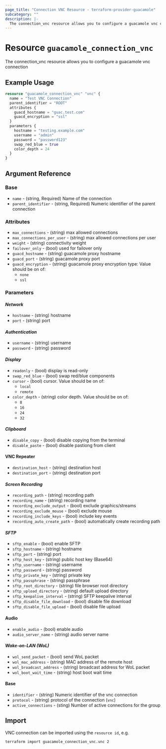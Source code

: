 ```yaml
---
page_title: "Connection VNC Resource - terraform-provider-guacamole"
subcategory: ""
description: |-
  The connection_vnc resource allows you to configure a guacamole vnc connection
---
```


# Resource `guacamole_connection_vnc`

The connection_vnc resource allows you to configure a guacamole vnc connection

## Example Usage

```terraform
resource "guacamole_connection_vnc" "vnc" {
  name = "Test VNC Connection"
  parent_identifier = "ROOT"
  attributes {
    guacd_hostname = "guac.test.com"
    guacd_encryption = "ssl"
  }
  parameters {
    hostname = "testing.example.com"
    username = "admin"
    password = "password123"
    swap_red_blue = true
    color_depth = 24
  }
}
```

## Argument Reference

### Base

- `name` -  (string, Required) Name of the connection
- `parent_identifier` -  (string, Required) Numeric identifier of the parent connection


### Attributes

- `max_connections` - (string) max allowed connections
- `max_connections_per_user` - (string) max allowed connections per user
- `weight` - (string) connectivity weight
- `failover_only` - (bool) used for failover only
- `guacd_hostname` - (string) guacamole proxy hostname
- `guacd_port` - (string) guacamole proxy port
- `guacd_encryption` - (string) guacamole proxy encryption type:  Value should be on of:
  - `none`
  - `ssl`

### Parameters

#### *Network*
- `hostname` - (string) hostname
- `port` - (string) port
#### *Authentication*
- `username` - (string) username
- `password` - (string) password
#### *Display*
- `readonly` - (bool) display is read-only
- `swap_red_blue` - (bool) swap red/blue components
- `cursor` - (bool) cursor.  Value should be on of:
  - `local`
  - `remote`
- `color_depth` - (string) color depth.  Value should be on of:
  - `8`
  - `16`
  - `24`
  - `32`
#### *Clipboard*
- `disable_copy` - (bool) disable copying from the terminal
- `disable_paste` - (bool) disable pastiong from client
#### VNC Repeater
- `destination_host` - (string) destination host
- `destination_port` - (string) destination port
#### *Screen Recording*
- `recording_path` - (string) recording path
- `recording_name` - (string) recording name
- `recording_exclude_output` - (bool) exclude graphics/streams
- `recording_exclude_mouse` - (bool) exclude mouse
- `recording_include_keys` - (bool) include key events
- `recording_auto_create_path` - (bool) automatically create recording path
#### *SFTP*
- `sftp_enable` - (bool) enable SFTP
- `sftp_hostname` - (string) hostname
- `sftp_port` - (string) port
- `sftp_host_key` - (string) public host key (Base64)
- `sftp_username` - (string) username
- `sftp_password` - (string) password
- `sftp_private_key` - (string) private key
- `sftp_passphrase` - (string) passphrase
- `sftp_root_directory` - (string) file browser root directory
- `sftp_upload_directory` - (string) default upload directory
- `sftp_keepalive_interval` - (string) SFTP keepalive interval
- `sftp_disable_file_download` - (bool) disable file download
- `sftp_disable_file_upload` - (bool) disable file upload
#### Audio
- `enable_audio` - (bool) enable audio
- `audio_server_name` - (string) audio server name
#### *Wake-on-LAN (WoL)*
- `wol_send_packet` - (bool) send WoL packet
- `wol_mac_address` - (string) MAC address of the remote host
- `wol_broadcast_address` - (string) broadcast address for WoL packet
- `wol_boot_wait_time` - (string) host boot wait time

#### Base
- `identifier` -  (string) Numeric identifier of the vnc connection
- `protocol` -  (string) protocol of the connection (`vnc`)
- `active_connections` - (sting) Number of active connections for the group

## Import

VNC connection can be imported using the `resource id`, e.g.

```shell
terraform import guacamole_connection_vnc.vnc 2
```